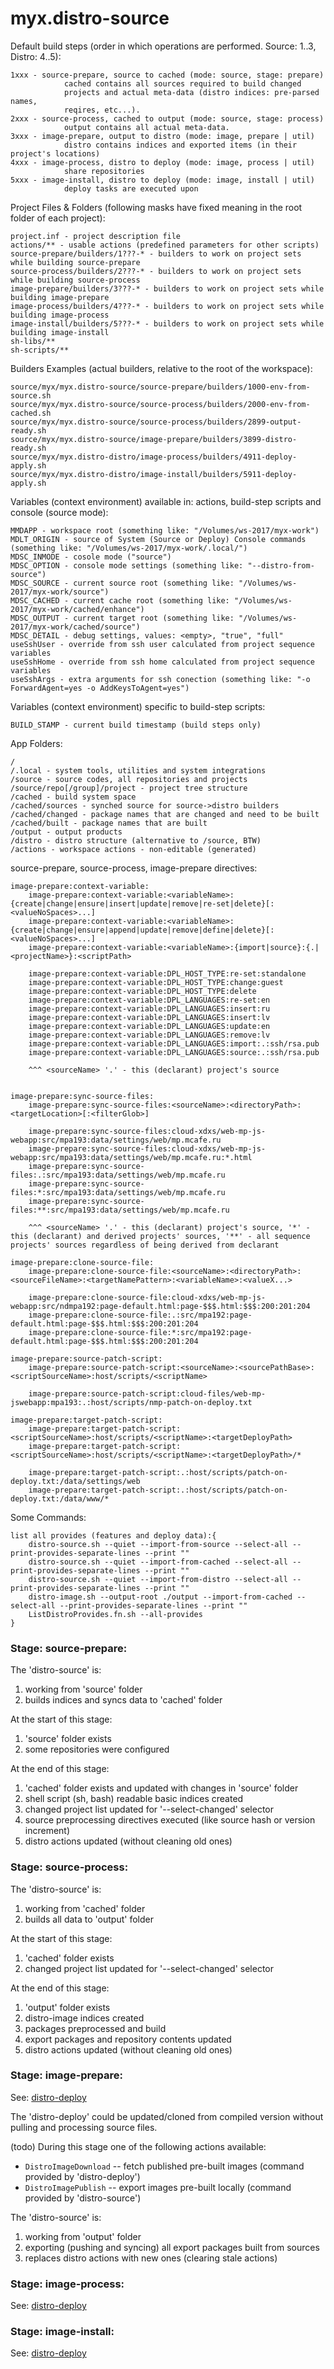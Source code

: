 # myx.distro-source

Default build steps (order in which operations are performed. Source: 1..3, Distro: 4..5):

	1xxx - source-prepare, source to cached (mode: source, stage: prepare) 
				cached contains all sources required to build changed 
				projects and actual meta-data (distro indices: pre-parsed names, 
				reqires, etc...).
	2xxx - source-process, cached to output (mode: source, stage: process)
				output contains all actual meta-data.
	3xxx - image-prepare, output to distro (mode: image, prepare | util)
				distro contains indices and exported items (in their project's locations)
	4xxx - image-process, distro to deploy (mode: image, process | util)
				share repositories
	5xxx - image-install, distro to deploy (mode: image, install | util)
				deploy tasks are executed upon


Project Files & Folders (following masks have fixed meaning in the root folder of each project):

	project.inf - project description file
	actions/** - usable actions (predefined parameters for other scripts)
	source-prepare/builders/1???-* - builders to work on project sets while building source-prepare
	source-process/builders/2???-* - builders to work on project sets while building source-process
	image-prepare/builders/3???-* - builders to work on project sets while building image-prepare
	image-process/builders/4???-* - builders to work on project sets while building image-process
	image-install/builders/5???-* - builders to work on project sets while building image-install
	sh-libs/**
	sh-scripts/**

Builders Examples (actual builders, relative to the root of the workspace):

	source/myx/myx.distro-source/source-prepare/builders/1000-env-from-source.sh
	source/myx/myx.distro-source/source-process/builders/2000-env-from-cached.sh
	source/myx/myx.distro-source/source-process/builders/2899-output-ready.sh
	source/myx/myx.distro-source/image-prepare/builders/3899-distro-ready.sh
	source/myx/myx.distro-distro/image-process/builders/4911-deploy-apply.sh
	source/myx/myx.distro-distro/image-install/builders/5911-deploy-apply.sh

Variables (context environment) available in: actions, build-step scripts and console (source mode):

	MMDAPP - workspace root (something like: "/Volumes/ws-2017/myx-work")
	MDLT_ORIGIN - source of System (Source or Deploy) Console commands (something like: "/Volumes/ws-2017/myx-work/.local/")
	MDSC_INMODE - cosole mode ("source")
	MDSC_OPTION - console mode settings (something like: "--distro-from-source")
	MDSC_SOURCE - current source root (something like: "/Volumes/ws-2017/myx-work/source")
	MDSC_CACHED - current cache root (something like: "/Volumes/ws-2017/myx-work/cached/enhance")
	MDSC_OUTPUT - current target root (something like: "/Volumes/ws-2017/myx-work/cached/source")
	MDSC_DETAIL - debug settings, values: <empty>, "true", "full"
	useSshUser - override from ssh user calculated from project sequence variables
	useSshHome - override from ssh home calculated from project sequence variables
	useSshArgs - extra arguments for ssh conection (something like: "-o ForwardAgent=yes -o AddKeysToAgent=yes")

Variables (context environment) specific to build-step scripts:

	BUILD_STAMP - current build timestamp (build steps only)

App Folders:

	/
	/.local - system tools, utilities and system integrations
	/source - source codes, all repositories and projects
	/source/repo[/group]/project - project tree structure
	/cached - build system space
	/cached/sources - synched source for source->distro builders
	/cached/changed - package names that are changed and need to be built
	/cached/built - package names that are built
	/output - output products
	/distro - distro structure (alternative to /source, BTW)
	/actions - workspace actions - non-editable (generated)


source-prepare, source-process, image-prepare directives:

	image-prepare:context-variable:
		image-prepare:context-variable:<variableName>:{create|change|ensure|insert|update|remove|re-set|delete}[:<valueNoSpaces>...]
		image-prepare:context-variable:<variableName>:{create|change|ensure|append|update|remove|define|delete}[:<valueNoSpaces>...]
		image-prepare:context-variable:<variableName>:{import|source}:{.|<projectName>}:<scriptPath>

		image-prepare:context-variable:DPL_HOST_TYPE:re-set:standalone
		image-prepare:context-variable:DPL_HOST_TYPE:change:guest
		image-prepare:context-variable:DPL_HOST_TYPE:delete
		image-prepare:context-variable:DPL_LANGUAGES:re-set:en
		image-prepare:context-variable:DPL_LANGUAGES:insert:ru
		image-prepare:context-variable:DPL_LANGUAGES:insert:lv
		image-prepare:context-variable:DPL_LANGUAGES:update:en
		image-prepare:context-variable:DPL_LANGUAGES:remove:lv
		image-prepare:context-variable:DPL_LANGUAGES:import:.:ssh/rsa.pub
		image-prepare:context-variable:DPL_LANGUAGES:source:.:ssh/rsa.pub

		^^^ <sourceName> '.' - this (declarant) project's source


	image-prepare:sync-source-files:
		image-prepare:sync-source-files:<sourceName>:<directoryPath>:<targetLocation>[:<filterGlob>]

		image-prepare:sync-source-files:cloud-xdxs/web-mp-js-webapp:src/mpa193:data/settings/web/mp.mcafe.ru
		image-prepare:sync-source-files:cloud-xdxs/web-mp-js-webapp:src/mpa193:data/settings/web/mp.mcafe.ru:*.html
		image-prepare:sync-source-files:.:src/mpa193:data/settings/web/mp.mcafe.ru
		image-prepare:sync-source-files:*:src/mpa193:data/settings/web/mp.mcafe.ru
		image-prepare:sync-source-files:**:src/mpa193:data/settings/web/mp.mcafe.ru

		^^^ <sourceName> '.' - this (declarant) project's source, '*' - this (declarant) and derived projects' sources, '**' - all sequence projects' sources regardless of being derived from declarant

	image-prepare:clone-source-file:
		image-prepare:clone-source-file:<sourceName>:<directoryPath>:<sourceFileName>:<targetNamePattern>:<variableName>:<valueX...>

		image-prepare:clone-source-file:cloud-xdxs/web-mp-js-webapp:src/ndmpa192:page-default.html:page-$$$.html:$$$:200:201:204
		image-prepare:clone-source-file:.:src/mpa192:page-default.html:page-$$$.html:$$$:200:201:204
		image-prepare:clone-source-file:*:src/mpa192:page-default.html:page-$$$.html:$$$:200:201:204

	image-prepare:source-patch-script:
		image-prepare:source-patch-script:<sourceName>:<sourcePathBase>:<scriptSourceName>:host/scripts/<scriptName>

		image-prepare:source-patch-script:cloud-files/web-mp-jswebapp:mpa193:.:host/scripts/nmp-patch-on-deploy.txt

	image-prepare:target-patch-script:
		image-prepare:target-patch-script:<scriptSourceName>:host/scripts/<scriptName>:<targetDeployPath>
		image-prepare:target-patch-script:<scriptSourceName>:host/scripts/<scriptName>:<targetDeployPath>/*

		image-prepare:target-patch-script:.:host/scripts/patch-on-deploy.txt:/data/settings/web
		image-prepare:target-patch-script:.:host/scripts/patch-on-deploy.txt:/data/www/*
	


Some Commands:

	list all provides (features and deploy data):{
		distro-source.sh --quiet --import-from-source --select-all --print-provides-separate-lines --print ""
		distro-source.sh --quiet --import-from-cached --select-all --print-provides-separate-lines --print ""
		distro-source.sh --quiet --import-from-distro --select-all --print-provides-separate-lines --print ""
		distro-image.sh --output-root ./output --import-from-cached --select-all --print-provides-separate-lines --print ""
		ListDistroProvides.fn.sh --all-provides
	}



### Stage: source-prepare:

The 'distro-source' is:
1. working from 'source' folder
2. builds indices and syncs data to 'cached' folder

At the start of this stage:
1. 'source' folder exists
2. some repositories were configured

At the end of this stage:
1. 'cached' folder exists and updated with changes in 'source' folder
2. shell script (sh, bash) readable basic indices created
3. changed project list updated for '--select-changed' selector
4. source preprocessing directives executed (like source hash or version increment)
5. distro actions updated (without cleaning old ones)


### Stage: source-process:

The 'distro-source' is:
1. working from 'cached' folder
2. builds all data to 'output' folder

At the start of this stage:
1. 'cached' folder exists
2. changed project list updated for '--select-changed' selector

At the end of this stage:
1. 'output' folder exists
2. distro-image indices created
3. packages preprocessed and build
4. export packages and repository contents updated
5. distro actions updated (without cleaning old ones)


### Stage: image-prepare:

See: [distro-deploy](https://github.com/myx/myx.distro-deploy?tab=readme-ov-file#myxdistro-deploy)

The 'distro-deploy' could be updated/cloned from compiled version without pulling and processing source files.

(todo) During this stage one of the following actions available:
- `DistroImageDownload` -- fetch published pre-built images (command provided by 'distro-deploy')
- `DistroImagePublish` -- export images pre-built locally (command provided by 'distro-source')

The 'distro-source' is:
1. working from 'output' folder
2. exporting (pushing and syncing) all export packages built from sources
3. replaces distro actions with new ones (clearing stale actions)


### Stage: image-process:

See: [distro-deploy](https://github.com/myx/myx.distro-deploy?tab=readme-ov-file#myxdistro-deploy)


### Stage: image-install:

See: [distro-deploy](https://github.com/myx/myx.distro-deploy?tab=readme-ov-file#myxdistro-deploy)


